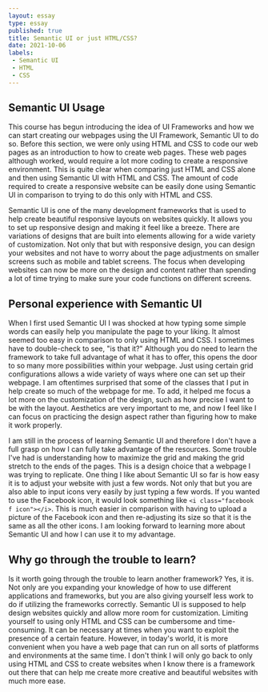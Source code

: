 ```yaml
---
layout: essay
type: essay
published: true
title: Semantic UI or just HTML/CSS? 
date: 2021-10-06
labels:
 - Semantic UI
 - HTML
 - CSS
---
```


## Semantic UI Usage
This course has begun introducing the idea of UI Frameworks and how we can start creating our webpages using the UI Framework, Semantic UI to do so. Before this section, we were only using HTML and CSS to code our web pages as an introduction to how to create web pages. These web pages although worked, would require a lot more coding to create a responsive environment. This is quite clear when comparing just HTML and CSS alone and then using Semantic UI with HTML and CSS. The amount of code required to create a responsive website can be easily done using Semantic UI in comparison to trying to do this only with HTML and CSS. 

Semantic UI is one of the many development frameworks that is used to help create beautiful responsive layouts on websites quickly. It allows you to set up responsive design and making it feel like a breeze. There are variations of designs that are built into elements allowing for a wide variety of customization. Not only that but with responsive design, you can design your websites and not have to worry about the page adjustments on smaller screens such as mobile and tablet screens. The focus when developing websites can now be more on the design and content rather than spending a lot of time trying to make sure your code functions on different screens. 


## Personal experience with Semantic UI 
When I first used Semantic UI I was shocked at how typing some simple words can easily help you manipulate the page to your liking. It almost seemed too easy in comparison to only using HTML and CSS. I sometimes have to double-check to see, "is that it?" Although you do need to learn the framework to take full advantage of what it has to offer, this opens the door to so many more possibilities within your webpage. Just using certain grid configurations allows a wide variety of ways where one can set up their webpage. I am oftentimes surprised that some of the classes that I put in help create so much of the webpage for me. To add, it helped me focus a lot more on the customization of the design, such as how precise I want to be with the layout. Aesthetics are very important to me, and now I feel like I can focus on practicing the design aspect rather than figuring how to make it work properly. 

I am still in the process of learning Semantic UI and therefore I don't have a full grasp on how I can fully take advantage of the resources. Some trouble I've had is understanding how to maximize the grid and making the grid stretch to the ends of the pages. This is a design choice that a webpage I was trying to replicate. One thing I like about Semantic UI so far is how easy it is to adjust your website with just a few words. Not only that but you are also able to input icons very easily by just typing a few words. If you wanted to use the Facebook icon, it would look something like `<i class="facebook f icon"></i>`. This is much easier in comparison with having to upload a picture of the Facebook icon and then re-adjusting its size so that it is the same as all the other icons. I am looking forward to learning more about Semantic UI and how I can use it to my advantage.  

## Why go through the trouble to learn?
Is it worth going through the trouble to learn another framework? Yes, it is. Not only are you expanding your knowledge of how to use different applications and frameworks, but you are also giving yourself less work to do if utilizing the frameworks correctly. Semantic UI is supposed to help design websites quickly and allow more room for customization. Limiting yourself to using only HTML and CSS can be cumbersome and time-consuming. It can be necessary at times when you want to exploit the presence of a certain feature. However, in today's world, it is more convenient when you have a web page that can run on all sorts of platforms and environments at the same time. I don't think I will only go back to only using HTML and CSS to create websites when I know there is a framework out there that can help me create more creative and beautiful websites with much more ease. 

&nbsp;
&nbsp;
